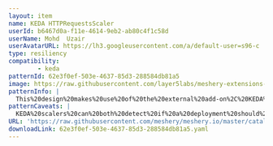 ```yaml
---
layout: item
name: KEDA HTTPRequestsScaler
userId: b6467d0a-f11e-4614-9eb2-ab80c4f1c58d
userName: Mohd  Uzair
userAvatarURL: https://lh3.googleusercontent.com/a/default-user=s96-c
type: resiliency
compatibility: 
        - keda
patternId: 62e3f0ef-503e-4637-85d3-288584db81a5
image: https://raw.githubusercontent.com/layer5labs/meshery-extensions-packages/master/action-assets/design-assets/62e3f0ef-503e-4637-85d3-288584db81a5-light.png,https://raw.githubusercontent.com/layer5labs/meshery-extensions-packages/master/action-assets/design-assets/62e3f0ef-503e-4637-85d3-288584db81a5-dark.png
patternInfo: |
  This%20design%20makes%20use%20of%20the%20external%20add-on%2C%20KEDA%20HTTP%2C%20for%20event-based%20autoscaling%20of%20HTTP%20workloads%20on%20Kubernetes.%20See%20https%3A%2F%2Fartifacthub.io%2Fpackages%2Fkeda-scaler%2Fkeda-official-external-scalers%2Fkeda-add-ons-http%20for%20details%20on%20this%20specific%20scaler.%0A%0AThe%20KEDA%20HTTP%20Add-on%20allows%20Kubernetes%20users%20to%20automatically%20scale%20their%20HTTP%20servers%20up%20and%20down%20(including%20to%2Ffrom%20zero)%20based%20on%20incoming%20HTTP%20traffic.%20
patternCaveats: |
  KEDA%20scalers%20can%20both%20detect%20if%20a%20deployment%20should%20be%20activated%20or%20deactivated%2C%20and%20feed%20custom%20metrics%20for%20a%20specific%20event%20source.
URL: 'https://raw.githubusercontent.com/meshery/meshery.io/master/catalog/62e3f0ef-503e-4637-85d3-288584db81a5.yaml'
downloadLink: 62e3f0ef-503e-4637-85d3-288584db81a5.yaml
---
```

